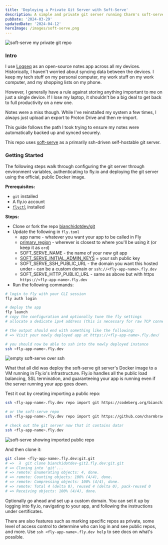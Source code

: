 ```yaml
---
title: 'Deploying a Private Git Server with Soft-Serve'
description: A simple and private git server running Charm's soft-serve on fly.io
pubDate: '2024-03-29'
updatedDate: '2024-04-12'
heroImage: /images/soft-serve.png
---
```


![soft-serve my private git repo](/images/private-git-example.png)

### Intro

I use [Logseq](https://logseq.com/) as an open-source notes app across all my devices.
Historically, I haven't worried about syncing data between the devices. 
I keep my tech stuff on my personal computer, my work stuff on my work computer, and my shopping lists on my phone.

However, I generally have a rule against storing anything important to me on just a single device. If I lose my laptop, it shouldn't be a big deal to get back to full productivity on a new one.

Notes were a miss though. While I've reinstalled my system a few times, I always just upload an export to Proton Drive and then re-import.

This guide follows the path I took trying to ensure my notes were automatically backed up and synced securely.

This repo uses [soft-serve](https://github.com/charmbracelet/soft-serve) as a primarily ssh-driven self-hostable git server.

### Getting Started

The following steps walk through configuring the git server through environment variables, authenticating to fly.io and deploying the git server using the official, public Docker image.

**Prerequisites:**

* `git` installed
* A fly.io account
* [`flyctl`](https://fly.io/docs/hands-on/install-flyctl/) installed


**Steps:**

* Clone or fork the repo [bianchidotdev/git](https://codeberg.org/bianchidotdev/git)
* Update the following in `fly.toml`
  * app name - whatever you want your app to be called in Fly
  * [primary_region](https://fly.io/docs/reference/regions/) - wherever is closest to where you'll be using it (or keep it as `ord`)
  * SOFT_SERVE_NAME - the name of your new git app
  * [SOFT_SERVE_INITIAL_ADMIN_KEYS](https://github.com/charmbracelet/soft-serve?tab=readme-ov-file#a-note-about-rsa-keys) = your ssh public key
  * SOFT_SERVE_SSH_PUBLIC_URL - the domain you want this hosted under - can be a custom domain or `ssh://<fly-app-name>.fly.dev`
  * SOFT_SERVE_HTTP_PUBLIC_URL - same as above but with https `https://<fly-app-name>.fly.dev`
* Run the following commands:

```sh
# login to fly with your CLI session
fly auth login

# deploy the app
fly launch
# copy the configuration and optionally tune the fly settings
# allocate a dedicate ipv4 address (this is necessary for raw TCP connections to function correctly on fly.io!) - if you miss this, you can always assign an ipv4 address with `fly ip allocate-v4`

# the output should end with something like the following:
# => Visit your newly deployed app at https://<fly-app-name>.fly.dev/

# you should now be able to ssh into the newly deployed instance
ssh <fly-app-name>.fly.dev
```

![empty soft-serve over ssh](/images/private-git-ssh.png)

What that all did was deploy the soft-serve git server's Docker image to a VM running in Fly.io's infrastructure. Fly.io handles all the public load balancing, SSL termination, and guaranteeing your app is running even if the server running your app goes down.

Test it out by creating importing a public repo:
```sh
ssh <fly-app-name>.fly.dev repo import git https://codeberg.org/bianchidotdev/git.git

# or the soft-serve repo
ssh <fly-app-name>.fly.dev repo import git https://github.com/charmbracelet/soft-serve

# check out the git server now that it contains data!
ssh <fly-app-name>.fly.dev
```

![soft-serve showing imported public repo](/images/private-git-with-repo.png)

And then clone it:
```sh
git clone <fly-app-name>.fly.dev:git.git
# =>  λ  git clone bianchidotdev-git2.fly.dev:git.git
# => Cloning into 'git'...
# => remote: Enumerating objects: 4, done.
# => remote: Counting objects: 100% (4/4), done.
# => remote: Compressing objects: 100% (4/4), done.
# => remote: Total 4 (delta 0), reused 4 (delta 0), pack-reused 0
# => Receiving objects: 100% (4/4), done.
```

Optionally go ahead and set up a custom domain. You can set it up by logging into fly.io, navigating to your app, and following the instructions under certificates.

There are also features such as marking specific repos as private, some level of access control to determine who can log in and see public repos, and more. Use `ssh <fly-app-name>.fly.dev help` to see docs on what's possible.